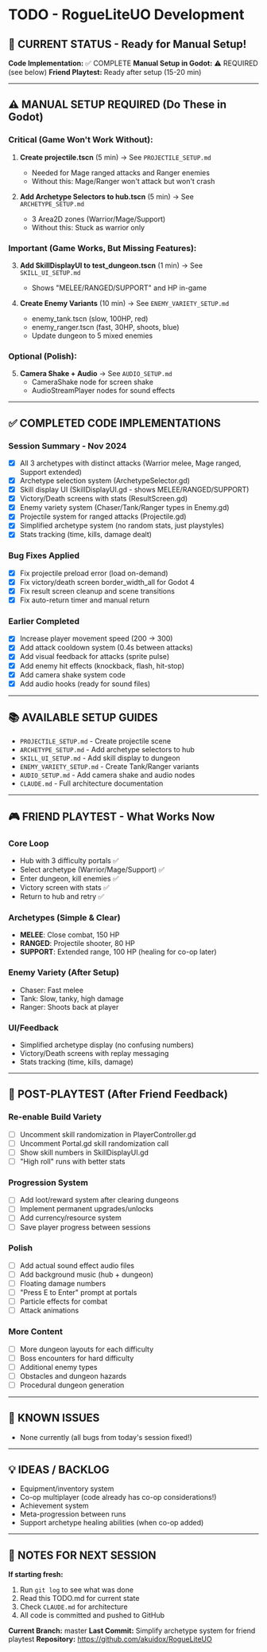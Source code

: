 # TODO - RogueLiteUO Development

## 🎯 CURRENT STATUS - Ready for Manual Setup!

**Code Implementation:** ✅ COMPLETE
**Manual Setup in Godot:** ⚠️ REQUIRED (see below)
**Friend Playtest:** Ready after setup (15-20 min)

---

## ⚠️ MANUAL SETUP REQUIRED (Do These in Godot)

### Critical (Game Won't Work Without):
1. **Create projectile.tscn** (5 min) → See `PROJECTILE_SETUP.md`
   - Needed for Mage ranged attacks and Ranger enemies
   - Without this: Mage/Ranger won't attack but won't crash

2. **Add Archetype Selectors to hub.tscn** (5 min) → See `ARCHETYPE_SETUP.md`
   - 3 Area2D zones (Warrior/Mage/Support)
   - Without this: Stuck as warrior only

### Important (Game Works, But Missing Features):
3. **Add SkillDisplayUI to test_dungeon.tscn** (1 min) → See `SKILL_UI_SETUP.md`
   - Shows "MELEE/RANGED/SUPPORT" and HP in-game

4. **Create Enemy Variants** (10 min) → See `ENEMY_VARIETY_SETUP.md`
   - enemy_tank.tscn (slow, 100HP, red)
   - enemy_ranger.tscn (fast, 30HP, shoots, blue)
   - Update dungeon to 5 mixed enemies

### Optional (Polish):
5. **Camera Shake + Audio** → See `AUDIO_SETUP.md`
   - CameraShake node for screen shake
   - AudioStreamPlayer nodes for sound effects

---

## ✅ COMPLETED CODE IMPLEMENTATIONS

### Session Summary - Nov 2024
- [x] All 3 archetypes with distinct attacks (Warrior melee, Mage ranged, Support extended)
- [x] Archetype selection system (ArchetypeSelector.gd)
- [x] Skill display UI (SkillDisplayUI.gd - shows MELEE/RANGED/SUPPORT)
- [x] Victory/Death screens with stats (ResultScreen.gd)
- [x] Enemy variety system (Chaser/Tank/Ranger types in Enemy.gd)
- [x] Projectile system for ranged attacks (Projectile.gd)
- [x] Simplified archetype system (no random stats, just playstyles)
- [x] Stats tracking (time, kills, damage dealt)

### Bug Fixes Applied
- [x] Fix projectile preload error (load on-demand)
- [x] Fix victory/death screen border_width_all for Godot 4
- [x] Fix result screen cleanup and scene transitions
- [x] Fix auto-return timer and manual return

### Earlier Completed
- [x] Increase player movement speed (200 → 300)
- [x] Add attack cooldown system (0.4s between attacks)
- [x] Add visual feedback for attacks (sprite pulse)
- [x] Add enemy hit effects (knockback, flash, hit-stop)
- [x] Add camera shake system code
- [x] Add audio hooks (ready for sound files)

---

## 📚 AVAILABLE SETUP GUIDES

- `PROJECTILE_SETUP.md` - Create projectile scene
- `ARCHETYPE_SETUP.md` - Add archetype selectors to hub
- `SKILL_UI_SETUP.md` - Add skill display to dungeon
- `ENEMY_VARIETY_SETUP.md` - Create Tank/Ranger variants
- `AUDIO_SETUP.md` - Add camera shake and audio nodes
- `CLAUDE.md` - Full architecture documentation

---

## 🎮 FRIEND PLAYTEST - What Works Now

### Core Loop
- Hub with 3 difficulty portals ✅
- Select archetype (Warrior/Mage/Support) ✅
- Enter dungeon, kill enemies ✅
- Victory screen with stats ✅
- Return to hub and retry ✅

### Archetypes (Simple & Clear)
- **MELEE**: Close combat, 150 HP
- **RANGED**: Projectile shooter, 80 HP
- **SUPPORT**: Extended range, 100 HP (healing for co-op later)

### Enemy Variety (After Setup)
- Chaser: Fast melee
- Tank: Slow, tanky, high damage
- Ranger: Shoots back at player

### UI/Feedback
- Simplified archetype display (no confusing numbers)
- Victory/Death screens with replay messaging
- Stats tracking (time, kills, damage)

---

## 🚀 POST-PLAYTEST (After Friend Feedback)

### Re-enable Build Variety
- [ ] Uncomment skill randomization in PlayerController.gd
- [ ] Uncomment Portal.gd skill randomization call
- [ ] Show skill numbers in SkillDisplayUI.gd
- [ ] "High roll" runs with better stats

### Progression System
- [ ] Add loot/reward system after clearing dungeons
- [ ] Implement permanent upgrades/unlocks
- [ ] Add currency/resource system
- [ ] Save player progress between sessions

### Polish
- [ ] Add actual sound effect audio files
- [ ] Add background music (hub + dungeon)
- [ ] Floating damage numbers
- [ ] "Press E to Enter" prompt at portals
- [ ] Particle effects for combat
- [ ] Attack animations

### More Content
- [ ] More dungeon layouts for each difficulty
- [ ] Boss encounters for hard difficulty
- [ ] Additional enemy types
- [ ] Obstacles and dungeon hazards
- [ ] Procedural dungeon generation

---

## 🐛 KNOWN ISSUES

- None currently (all bugs from today's session fixed!)

---

## 💡 IDEAS / BACKLOG

- Equipment/inventory system
- Co-op multiplayer (code already has co-op considerations!)
- Achievement system
- Meta-progression between runs
- Support archetype healing abilities (when co-op added)

---

## 📝 NOTES FOR NEXT SESSION

**If starting fresh:**
1. Run `git log` to see what was done
2. Read this TODO.md for current state
3. Check `CLAUDE.md` for architecture
4. All code is committed and pushed to GitHub

**Current Branch:** master
**Last Commit:** Simplify archetype system for friend playtest
**Repository:** https://github.com/akuidox/RogueLiteUO

